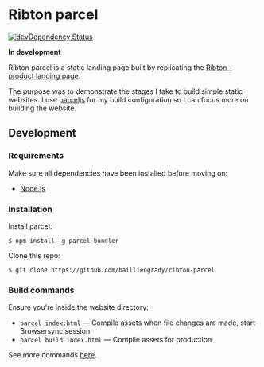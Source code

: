 # Ribton parcel
[![devDependency Status](https://img.shields.io/david/dev/roots/sage.svg?style=flat-square)](https://david-dm.org/baillieogrady/ribton-parcel#info=devDependencies)

**In development**

Ribton parcel is a static landing page built by replicating the [Ribton - product landing page](https://preview.themeforest.net/item/ribton-product-landing-page/full_screen_preview/25897391?_ga=2.164587135.170062314.1587242468-1630632801.1586424589).

The purpose was to demonstrate the stages I take to build simple static websites. I use [parceljs](https://parceljs.org/) for my build configuration so I can focus more on building the website.

## Development

### Requirements

Make sure all dependencies have been installed before moving on:

* [Node.js](https://nodejs.org/en/)

### Installation

Install parcel:

```
$ npm install -g parcel-bundler
```

Clone this repo:

```
$ git clone https://github.com/baillieogrady/ribton-parcel
```

### Build commands

Ensure you're inside the website directory:

* `parcel index.html` — Compile assets when file changes are made, start Browsersync session
* `parcel build index.html` — Compile assets for production

See more commands [here](https://parceljs.org/cli.html).
